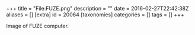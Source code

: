 +++
title = "File:FUZE.png"
description = ""
date = 2016-02-27T22:42:38Z
aliases = []
[extra]
id = 20064
[taxonomies]
categories = []
tags = []
+++

Image of FUZE computer.
